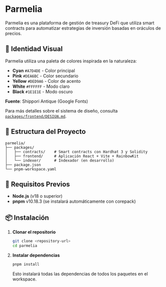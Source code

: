 # Parmelia

Parmelia es una plataforma de gestión de treasury DeFi que utiliza smart contracts para automatizar estrategias de inversión basadas en oráculos de precios.

## 🎨 Identidad Visual

Parmelia utiliza una paleta de colores inspirada en la naturaleza:
- **Cyan** `#A7D4DE` - Color principal
- **Pink** `#DEA6BC` - Color secundario  
- **Yellow** `#DED9A6` - Color de acento
- **White** `#FFFFFF` - Modo claro
- **Black** `#1E1E1E` - Modo oscuro

**Fuente**: Shippori Antique (Google Fonts)

Para más detalles sobre el sistema de diseño, consulta [`packages/frontend/DESIGN.md`](./packages/frontend/DESIGN.md).

## 📁 Estructura del Proyecto

```
parmelia/
├── packages/
│   ├── contracts/    # Smart contracts con Hardhat 3 y Solidity
│   ├── frontend/     # Aplicación React + Vite + RainbowKit
│   └── indexer/      # Indexador (en desarrollo)
├── package.json
└── pnpm-workspace.yaml
```

## 🚀 Requisitos Previos

- **Node.js** (v18 o superior)
- **pnpm** v10.18.3 (se instalará automáticamente con corepack)

## 📦 Instalación

1. **Clonar el repositorio**
   ```bash
   git clone <repository-url>
   cd parmelia
   ```

2. **Instalar dependencias**
   ```bash
   pnpm install
   ```

   Esto instalará todas las dependencias de todos los paquetes en el workspace.

